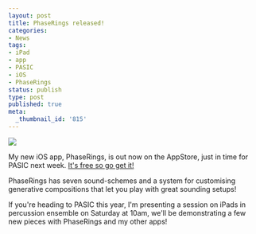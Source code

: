 ```yaml
---
layout: post
title: PhaseRings released!
categories:
- News
tags:
- iPad
- app
- PASIC
- iOS
- PhaseRings
status: publish
type: post
published: true
meta:
  _thumbnail_id: '815'
---
```


![](/squarespace_images/static_500baf96c4aa540325612fa5_500bb0b2e4b042ea6e35b13f_54692ae1e4b098601f5789b4_1416178434777_image.jpg_)
  


My new iOS app, PhaseRings, is out now on the AppStore, just in time for PASIC next week. 
[It's free so go get it!](https://appsto.re/au/ur0h3.i)


PhaseRings has seven sound-schemes and a system for customising generative compositions that let you play with great sounding setups!


If you're heading to PASIC this year, I'm presenting a session on iPads in percussion ensemble on Saturday at 10am, we'll be demonstrating a few new pieces with PhaseRings and my other apps!
